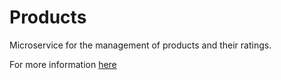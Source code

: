 # Products

Microservice for the management of products and their ratings.

For more information [here](./docs/home)
